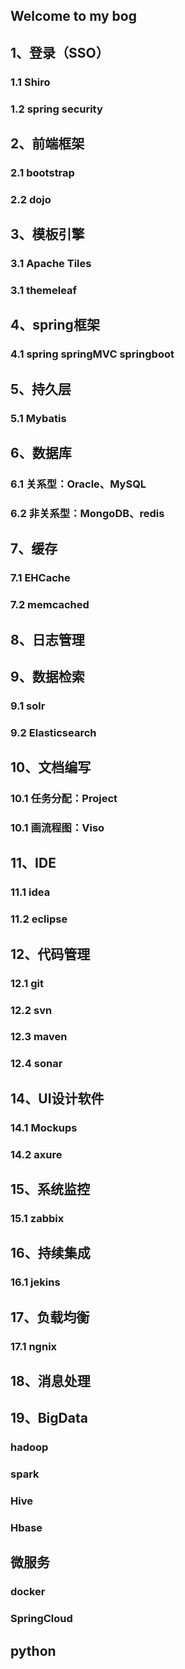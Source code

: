 ## Welcome to my bog

## 1、登录（SSO）
### 1.1 Shiro
### 1.2 spring security

## 2、前端框架
### 2.1 bootstrap
### 2.2 dojo

## 3、模板引擎
### 3.1 Apache Tiles
### 3.1 themeleaf

## 4、spring框架
### 4.1 spring springMVC springboot

## 5、持久层
### 5.1 Mybatis

## 6、数据库
### 6.1 关系型：Oracle、MySQL
### 6.2 非关系型：MongoDB、redis

## 7、缓存
### 7.1 EHCache
### 7.2 memcached

## 8、日志管理

## 9、数据检索
### 9.1 solr
### 9.2 Elasticsearch 

## 10、文档编写
### 10.1 任务分配：Project
### 10.1 画流程图：Viso

## 11、IDE
### 11.1 idea
### 11.2 eclipse

## 12、代码管理
### 12.1 git
### 12.2 svn
### 12.3 maven
### 12.4 sonar

## 14、UI设计软件
### 14.1 Mockups
### 14.2 axure

## 15、系统监控
### 15.1 zabbix

## 16、持续集成
### 16.1 jekins

## 17、负载均衡
### 17.1 ngnix 

## 18、消息处理

## 19、BigData
### hadoop 

### spark

### Hive

### Hbase

## 微服务
### docker 
### SpringCloud

## python
